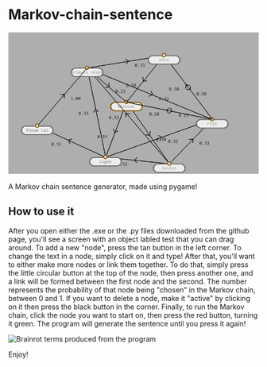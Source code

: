 # Markov-chain-sentence

![Image of the graph for the markov chain](program.png)

A Markov chain sentence generator, made using pygame!

## How to use it
After you open either the .exe or the .py files downloaded from the github page, you'll see a screen with an object labled test that you can drag around. To add a new "node", press the tan button in the left corner. To change the text in a node, simply click on it and type! After that, you'll want to either make more nodes or link them together. To do that, simply press the little circular button at the top of the node, then press another one, and a link will be formed between the first node and the second. The number represents the probability of that node being "chosen" in the Markov chain, between 0 and 1. If you want to delete a node, make it "active" by clicking on it then press the black button in the corner. Finally, to run the Markov chain, click the node you want to start on, then press the red button, turning it green. The program will generate the sentence until you press it again!

![Brainrot terms produced from the program](https://cloud-n8earfurz-hack-club-bot.vercel.app/0image.png)

Enjoy!